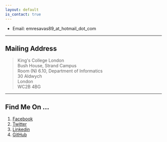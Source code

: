 ```yaml
---
layout: default
is_contact: true
---
```


* Email: emresavas89_at_hotmail_dot_com

---

## Mailing Address
> King's College London<br />
> Bush House, Strand Campus<br />
> Room (N) 6.10, Department of Informatics<br />
> 30 Aldwych<br />
> London<br />
> WC2B 4BG

---

## Find Me On ...

1. [Facebook](https://www.facebook.com/emresavas89)
2. [Twitter](https://twitter.com/emrezy_)
3. [Linkedin](https://www.linkedin.com/in/emre-savaş-a745b838/)
4. [GitHub](https://github.com/Emresav)
